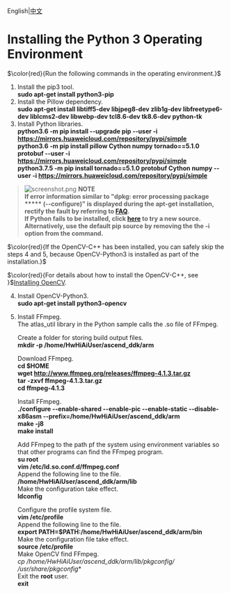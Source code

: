English|[中文](README_300_CN.md)

# Installing the Python 3 Operating Environment
$\color{red}{Run the following commands in the operating environment.}$

1. Install the pip3 tool.  
    **sudo apt-get install python3-pip**      
2. Install the Pillow dependency.    
    **sudo apt-get install libtiff5-dev libjpeg8-dev zlib1g-dev libfreetype6-dev liblcms2-dev libwebp-dev tcl8.6-dev tk8.6-dev python-tk**
3. Install Python libraries.  
     **python3.6 -m pip install --upgrade pip --user -i https://mirrors.huaweicloud.com/repository/pypi/simple**   
     **python3.6 -m pip install pillow Cython numpy tornado==5.1.0 protobuf --user -i https://mirrors.huaweicloud.com/repository/pypi/simple**   
     **python3.7.5 -m pip install tornado==5.1.0 protobuf Cython numpy --user -i https://mirrors.huaweicloud.com/repository/pypi/simple**   
> ![](https://images.gitee.com/uploads/images/2020/1130/162342_1d7d35d7_7401379.png "screenshot.png") **NOTE**  
> **If error information similar to "dpkg: error processing package ***** (--configure)" is displayed during the apt-get installation, rectify the fault by referring to [FAQ](https://bbs.huaweicloud.com/forum/thread-74123-1-1.html).**  
> **If Python fails to be installed, click [here](https://bbs.huaweicloud.com/forum/thread-97632-1-1.html) to try a new source. Alternatively, use the default pip source by removing the the -i option from the command.**

$\color{red}{If the OpenCV-C++ has been installed, you can safely skip the steps 4 and 5, because OpenCV-Python3 is installed as part of the installation.}$

$\color{red}{For details about how to install the OpenCV-C++, see }$[Installing OpenCV](../../../cplusplus/environment/opencv_install/README_300_EN.md). 


4. Install OpenCV-Python3.  
    **sudo apt-get install python3-opencv**

5. Install FFmpeg.  
    The atlas_util library in the Python sample calls the .so file of FFmpeg. 

    Create a folder for storing build output files.  
    **mkdir -p /home/HwHiAiUser/ascend_ddk/arm**

    Download FFmpeg.  
    **cd $HOME**  
    **wget http://www.ffmpeg.org/releases/ffmpeg-4.1.3.tar.gz**  
    **tar -zxvf ffmpeg-4.1.3.tar.gz**  
    **cd ffmpeg-4.1.3**

    Install FFmpeg.   
    **./configure --enable-shared --enable-pic --enable-static --disable-x86asm --prefix=/home/HwHiAiUser/ascend_ddk/arm**  
    **make -j8**      
    **make install**

    Add FFmpeg to the path pf the system using environment variables so that other programs can find the FFmpeg program.  
    **su root**  
    **vim /etc/ld.so.conf.d/ffmpeg.conf**  
    Append the following line to the file.   
    **/home/HwHiAiUser/ascend_ddk/arm/lib**  
    Make the configuration take effect.    
    **ldconfig**  

    Configure the profile system file.    
    **vim /etc/profile**    
    Append the following line to the file.  
    **export PATH=$PATH:/home/HwHiAiUser/ascend_ddk/arm/bin**    
    Make the configuration file take effect.    
    **source /etc/profile**    
    Make OpenCV find FFmpeg.   
    **cp /home/HwHiAiUser/ascend_ddk/arm/lib/pkgconfig/* /usr/share/pkgconfig**    
    Exit the **root** user.   
    **exit**
